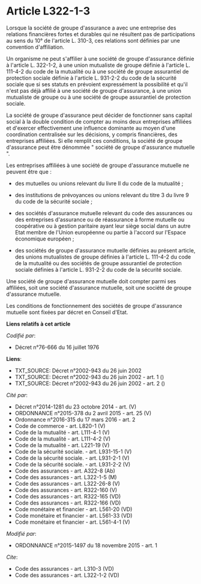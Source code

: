 # Article L322-1-3

Lorsque la société de groupe d'assurance a avec une entreprise des relations financières fortes et durables qui ne résultent
pas de participations au sens du 10° de l'article L. 310-3, ces relations sont définies par une convention d'affiliation. 

Un organisme ne peut s'affilier à une société de groupe d'assurance définie à l'article L. 322-1-2, à une union mutualiste de
groupe définie à l'article L. 111-4-2 du code de la mutualité ou à une société de groupe assurantiel de protection sociale
définie à l'article L. 931-2-2 du code de la sécurité sociale que si ses statuts en prévoient expressément la possibilité et
qu'il n'est pas déjà affilié à une société de groupe d'assurance, à une union mutualiste de groupe ou à une société de groupe
assurantiel de protection sociale. 

La société de groupe d'assurance peut décider de fonctionner sans capital social à la double condition de compter au moins
deux entreprises affiliées et d'exercer effectivement une influence dominante au moyen d'une coordination centralisée sur les
décisions, y compris financières, des entreprises affiliées. Si elle remplit ces conditions, la société de groupe d'assurance
peut être dénommée " société de groupe d'assurance mutuelle ". 

Les entreprises affiliées à une société de groupe d'assurance mutuelle ne peuvent être que :

- des mutuelles ou unions relevant du livre II du code de la mutualité ;

- des institutions de prévoyances ou unions relevant du titre 3 du livre 9 du code de la sécurité sociale ;

- des sociétés d'assurance mutuelle relevant du code des assurances ou des entreprises d'assurance ou de réassurance à forme
mutuelle ou coopérative ou à gestion paritaire ayant leur siège social dans un autre Etat membre de l'Union européenne ou
partie à l'accord sur l'Espace économique européen ;

- des sociétés de groupe d'assurance mutuelle définies au présent article, des unions mutualistes de groupe définies à
l'article L. 111-4-2 du code de la mutualité ou des sociétés de groupe assurantiel de protection sociale définies à l'article
L. 931-2-2 du code de la sécurité sociale. 

Une société de groupe d'assurance mutuelle doit compter parmi ses affiliées, soit une société d'assurance mutuelle, soit une
société de groupe d'assurance mutuelle. 

Les conditions de fonctionnement des sociétés de groupe d'assurance mutuelle sont fixées par décret en Conseil d'Etat.

**Liens relatifs à cet article**

_Codifié par_:

  - Décret n°76-666 du 16 juillet 1976

**Liens**:

  - TXT_SOURCE: Décret n°2002-943 du 26 juin 2002
  - TXT_SOURCE: Décret n°2002-943 du 26 juin 2002 - art. 1 ()
  - TXT_SOURCE: Décret n°2002-943 du 26 juin 2002 - art. 2 ()

_Cité par_:

  - Décret n°2014-1281 du 23 octobre 2014 - art. (V)
  - ORDONNANCE n°2015-378 du 2 avril 2015 - art. 25 (V)
  - Ordonnance n°2016-315 du 17 mars 2016 - art. 2
  - Code de commerce - art. L820-1 (V)
  - Code de la mutualité - art. L111-4-1 (V)
  - Code de la mutualité - art. L111-4-2 (V)
  - Code de la mutualité - art. L221-19 (V)
  - Code de la sécurité sociale. - art. L931-15-1 (V)
  - Code de la sécurité sociale. - art. L931-2-1 (V)
  - Code de la sécurité sociale. - art. L931-2-2 (V)
  - Code des assurances - art. A322-8 (Ab)
  - Code des assurances - art. L322-1-5 (M)
  - Code des assurances - art. L322-26-8 (V)
  - Code des assurances - art. R322-160 (V)
  - Code des assurances - art. R322-165 (VD)
  - Code des assurances - art. R322-166 (VD)
  - Code monétaire et financier - art. L561-20 (VD)
  - Code monétaire et financier - art. L561-33 (VD)
  - Code monétaire et financier - art. L561-4-1 (V)

_Modifié par_:

  - ORDONNANCE n°2015-1497 du 18 novembre 2015 - art. 1

_Cite_:

  - Code des assurances - art. L310-3 (VD)
  - Code des assurances - art. L322-1-2 (VD)
